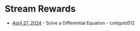 # Stream Rewards

* [April 27, 2024](./2024/20240427.ipyn) - Solve a Differential Equation - coldgold512

